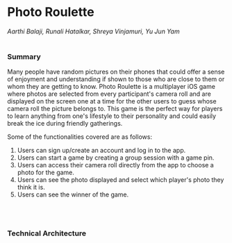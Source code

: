 # Photo Roulette
<em>Aarthi Balaji, Runali Hatalkar, Shreya Vinjamuri, Yu Jun Yam</em>
<br></br>

### Summary
Many people have random pictures on their phones that could offer a sense of enjoyment and understanding if shown to those who are close to them or whom 
they are getting to know. Photo Roulette is a multiplayer iOS game where photos are selected from every participant's camera roll and are displayed on the
screen one at a time for the other users to guess whose camera roll the picture belongs to. This game is the perfect way for players to learn anything 
from one's lifestyle to their personality and could easily break the ice during friendly gatherings.

Some of the functionalities covered are as follows:
<ol>
  <li>Users can sign up/create an account and log in to the app.</li>
  <li>Users can start a game by creating a group session with a game pin.</li>
  <li>Users can access their camera roll directly from the app to choose a photo for the game.</li>
  <li>Users can see the photo displayed and select which player's photo they think it is.</li>
  <li>Users can see the winner of the game.</li>
</ol>
<br></br>

### Technical Architecture
